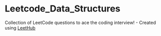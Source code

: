 # Leetcode_Data_Structures
Collection of LeetCode questions to ace the coding interview! - Created using [LeetHub](https://github.com/QasimWani/LeetHub)
